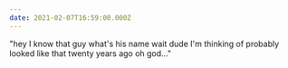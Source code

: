 ```yaml
---
date: 2021-02-07T16:59:00.000Z
---
```


"hey I know that guy what's his name wait dude I'm thinking of probably looked like that twenty years ago oh god..."
